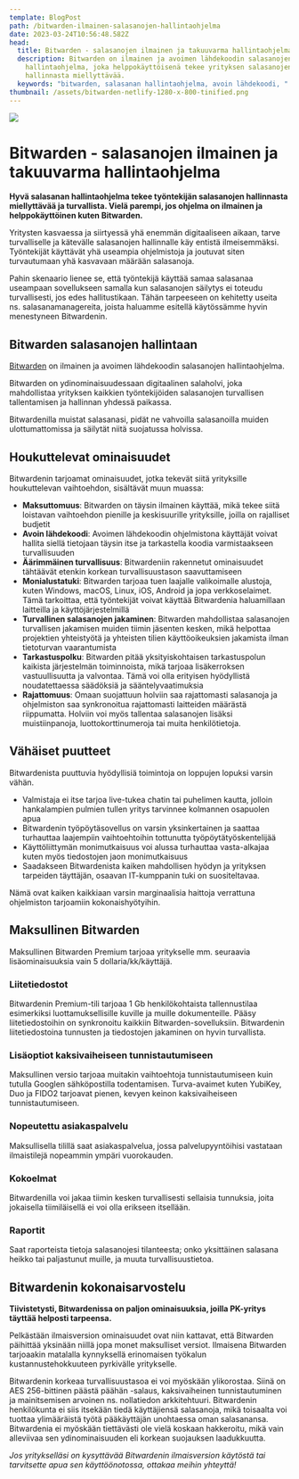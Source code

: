 ```yaml
---
template: BlogPost
path: /bitwarden-ilmainen-salasanojen-hallintaohjelma
date: 2023-03-24T10:56:48.582Z
head:
  title: Bitwarden - salasanojen ilmainen ja takuuvarma hallintaohjelma
  description: Bitwarden on ilmainen ja avoimen lähdekoodin salasanojen
    hallintaohjelma, joka helppokäyttöisenä tekee yrityksen salasanojen
    hallinnasta miellyttävää.
  keywords: "bitwarden, salasanan hallintaohjelma, avoin lähdekoodi, "
thumbnail: /assets/bitwarden-netlify-1280-x-800-tinified.png
---
```

![](/assets/bitwarden-netlify-1280-x-800-tinified.png)

# **Bitwarden - salasanojen ilmainen ja takuuvarma hallintaohjelma**

**Hyvä salasanan hallintaohjelma tekee työntekijän salasanojen hallinnasta miellyttävää ja turvallista. Vielä parempi, jos ohjelma on ilmainen ja helppokäyttöinen kuten Bitwarden.**

Yritysten kasvaessa ja siirtyessä yhä enemmän digitaaliseen aikaan, tarve turvalliselle ja kätevälle salasanojen hallinnalle käy entistä ilmeisemmäksi. Työntekijät käyttävät yhä useampia ohjelmistoja ja joutuvat siten turvautumaan yhä kasvavaan määrään salasanoja.

Pahin skenaario lienee se, että työntekijä käyttää samaa salasanaa useampaan sovellukseen samalla kun salasanojen säilytys ei toteudu turvallisesti, jos edes hallitustikaan. Tähän tarpeeseen on kehitetty useita ns. salasanamanagereita, joista haluamme esitellä käytössämme hyvin menestyneen Bitwardenin.

## Bitwarden salasanojen hallintaan

[Bitwarden](https://bitwarden.com/) on ilmainen ja avoimen lähdekoodin salasanojen hallintaohjelma. 

Bitwarden on ydinominaisuudessaan digitaalinen salaholvi, joka mahdollistaa yrityksen kaikkien työntekijöiden salasanojen turvallisen tallentamisen ja hallinnan yhdessä paikassa.

Bitwardenilla muistat salasanasi, pidät ne vahvoilla salasanoilla muiden ulottumattomissa ja säilytät niitä suojatussa holvissa.

## Houkuttelevat ominaisuudet

Bitwardenin tarjoamat ominaisuudet, jotka tekevät siitä yrityksille houkuttelevan vaihtoehdon, sisältävät muun muassa:

* **Maksuttomuus**: Bitwarden on täysin ilmainen käyttää, mikä tekee siitä loistavan vaihtoehdon pienille ja keskisuurille yrityksille, joilla on rajalliset budjetit
* **Avoin lähdekoodi**: Avoimen lähdekoodin ohjelmistona käyttäjät voivat hallita siellä tietojaan täysin itse ja tarkastella koodia varmistaakseen turvallisuuden
* **Äärimmäinen turvallisuus**: Bitwardeniin rakennetut ominaisuudet tähtäävät etenkin korkean turvallisuustason saavuttamiseen
* **Monialustatuki**: Bitwarden tarjoaa tuen laajalle valikoimalle alustoja, kuten Windows, macOS, Linux, iOS, Android ja jopa verkkoselaimet. Tämä tarkoittaa, että työntekijät voivat käyttää Bitwardenia haluamillaan laitteilla ja käyttöjärjestelmillä
* **Turvallinen salasanojen jakaminen**: Bitwarden mahdollistaa salasanojen turvallisen jakamisen muiden tiimin jäsenten kesken, mikä helpottaa projektien yhteistyötä ja yhteisten tilien käyttöoikeuksien jakamista ilman tietoturvan vaarantumista
* **Tarkastuspolku**: Bitwarden pitää yksityiskohtaisen tarkastuspolun kaikista järjestelmän toiminnoista, mikä tarjoaa lisäkerroksen vastuullisuutta ja valvontaa. Tämä voi olla erityisen hyödyllistä noudatettaessa säädöksiä ja sääntelyvaatimuksia
* **Rajattomuus**: Omaan suojattuun holviin saa rajattomasti salasanoja ja ohjelmiston saa synkronoitua rajattomasti laitteiden määrästä riippumatta. Holviin voi myös tallentaa salasanojen lisäksi muistiinpanoja, luottokorttinumeroja tai muita henkilötietoja.

## Vähäiset puutteet

Bitwardenista puuttuvia hyödyllisiä toimintoja on loppujen lopuksi varsin vähän. 

* Valmistaja ei itse tarjoa live-tukea chatin tai puhelimen kautta, jolloin hankalampien pulmien tullen yritys tarvinnee kolmannen osapuolen apua
* Bitwardenin työpöytäsovellus on varsin yksinkertainen ja saattaa turhauttaa laajempiin vaihtoehtoihin tottunutta työpöytätyöskentelijää
* Käyttöliittymän monimutkaisuus voi alussa turhauttaa vasta-alkajaa kuten myös tiedostojen jaon monimutkaisuus
* Saadakseen Bitwardenista kaiken mahdollisen hyödyn ja yrityksen tarpeiden täyttäjän, osaavan IT-kumppanin tuki on suositeltavaa.

Nämä ovat kaiken kaikkiaan varsin marginaalisia haittoja verrattuna ohjelmiston tarjoamiin kokonaishyötyihin.

## Maksullinen Bitwarden

Maksullinen Bitwarden Premium tarjoaa yritykselle mm. seuraavia lisäominaisuuksia vain 5 dollaria/kk/käyttäjä.

### Liitetiedostot

Bitwardenin Premium-tili tarjoaa 1 Gb henkilökohtaista tallennustilaa esimerkiksi luottamuksellisille kuville ja muille dokumenteille. Pääsy liitetiedostoihin on synkronoitu kaikkiin Bitwarden-sovelluksiin. Bitwardenin liitetiedostoina tunnusten ja tiedostojen jakaminen on hyvin turvallista.

### Lisäoptiot kaksivaiheiseen tunnistautumiseen

Maksullinen versio tarjoaa muitakin vaihtoehtoja tunnistautumiseen kuin tutulla Googlen sähköpostilla todentamisen. Turva-avaimet kuten YubiKey, Duo ja FIDO2 tarjoavat pienen, kevyen keinon kaksivaiheiseen tunnistautumiseen. 

### Nopeutettu asiakaspalvelu

Maksullisella tilillä saat asiakaspalvelua, jossa palvelupyyntöihisi vastataan ilmaistilejä nopeammin ympäri vuorokauden.

### Kokoelmat

Bitwardenilla voi jakaa tiimin kesken turvallisesti sellaisia tunnuksia, joita jokaisella tiimiläisellä ei voi olla erikseen itsellään.

### Raportit

Saat raporteista tietoja salasanojesi tilanteesta; onko yksittäinen salasana heikko tai paljastunut muille, ja muuta turvallisuustietoa.

## Bitwardenin kokonaisarvostelu 

**Tiivistetysti, Bitwardenissa on paljon ominaisuuksia, joilla PK-yritys täyttää helposti tarpeensa.**

Pelkästään ilmaisversion ominaisuudet ovat niin kattavat, että Bitwarden päihittää yksinään niillä jopa monet maksulliset versiot. Ilmaisena Bitwarden tarjoaakin matalalla kynnyksellä erinomaisen työkalun kustannustehokkuuteen pyrkivälle yritykselle.

Bitwardenin korkeaa turvallisuustasoa ei voi myöskään ylikorostaa. Siinä on AES 256-bittinen päästä päähän -salaus, kaksivaiheinen tunnistautuminen ja mainitsemisen arvoinen ns. nollatiedon arkkitehtuuri. Bitwardenin henkilökunta ei siis itsekään tiedä käyttäjiensä salasanoja, mikä toisaalta voi tuottaa ylimääräistä työtä pääkäyttäjän unohtaessa oman salasanansa. Bitwardenia ei myöskään tiettävästi ole vielä koskaan hakkeroitu, mikä vain alleviivaa sen ydinominaisuuden eli korkean suojauksen laadukkuutta.

*Jos yritykselläsi on kysyttävää Bitwardenin ilmaisversion käytöstä tai tarvitsette apua sen käyttöönotossa, ottakaa meihin yhteyttä!*